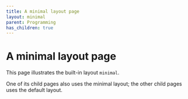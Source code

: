 ```yaml
---
title: A minimal layout page
layout: minimal
parent: Programming
has_children: true
---
```


# A minimal layout page

This page illustrates the built-in layout `minimal`.

One of its child pages also uses the minimal layout; the other child pages uses the default layout.
